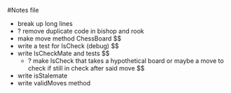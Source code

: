 #Notes file
- break up long lines
- ? remove duplicate code in bishop and rook
- make move method ChessBoard $$
- write a test for IsCheck (debug) $$
- write IsCheckMate and tests $$
  - ? make IsCheck that takes a hypothetical board or maybe a move to check if still in check after said move $$
- write isStalemate
- write validMoves method